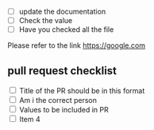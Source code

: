 - [ ] update the documentation
- [ ] Check the value
- [ ] Have you checked all the file

Please refer to the link https://google.com
 <!DOCTYPE html>
 <html>
 <head>
     <title>Checkbox Form</title>
 </head>
 <body>
     <h2>pull request checklist</h2>
     <form>
         <label>
             <input type="checkbox" name="item" value="item1">
             Title of the PR should be in this format
         </label><br>
         <label>
             <input type="checkbox" name="item" value="item2">
             Am i the correct person
         </label><br>
         <label>
             <input type="checkbox" name="item" value="item3">
             Values to be included in PR
         </label><br>
         <label>
             <input type="checkbox" name="item" value="item4">
             Item 4
         </label><br>
     </form>
 </body>
 </html>
